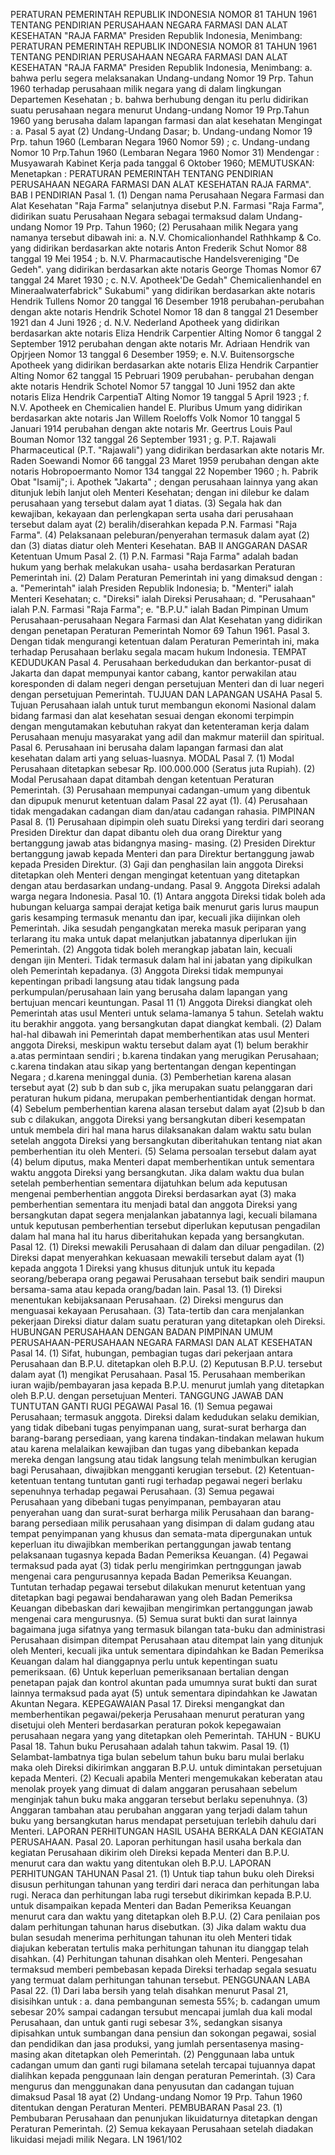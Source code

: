  PERATURAN PEMERINTAH REPUBLIK INDONESIA NOMOR 81 TAHUN 1961 TENTANG PENDIRIAN PERUSAHAAN NEGARA FARMASI DAN ALAT KESEHATAN "RAJA FARMA" Presiden Republik Indonesia, Menimbang: PERATURAN PEMERINTAH REPUBLIK INDONESIA NOMOR 81 TAHUN 1961 TENTANG PENDIRIAN PERUSAHAAN NEGARA FARMASI DAN ALAT KESEHATAN "RAJA FARMA" Presiden Republik Indonesia, Menimbang:
a. bahwa perlu segera melaksanakan Undang-undang Nomor 19 Prp. Tahun 1960 terhadap perusahaan milik negara yang di dalam lingkungan Departemen Kesehatan ;
b. bahwa berhubung dengan itu perlu didirikan suatu perusahaan negara menurut Undang-undang Nomor 19 Prp.Tahun 1960 yang berusaha dalam lapangan farmasi dan alat kesehatan Mengingat :
a. Pasal 5 ayat (2) Undang-Undang Dasar;
b. Undang-undang Nomor 19 Prp. tahun 1960 (Lembaran Negara 1960 Nomor 59) ;
c. Undang-undang Nomor 10 Prp.Tahun 1960 (Lembaran Negara 1960 Nomor 31) Mendengar : Musyawarah Kabinet Kerja pada tanggal 6 Oktober 1960;
MEMUTUSKAN:
 Menetapkan : PERATURAN PEMERINTAH TENTANG PENDIRIAN PERUSAHAAN NEGARA FARMASI DAN ALAT KESEHATAN RAJA FARMA". BAB I PENDIRIAN Pasal 1. (1) Dengan nama Perusahaan Negara Farmasi dan Alat Kesehatan "Raja Farma" selanjutnya disebut P.N. Farmasi "Raja Farma", didirikan suatu Perusahaan Negara sebagai termaksud dalam Undang-undang Nomor 19 Prp. Tahun 1960;
(2) Perusahaan milik Negara yang namanya tersebut dibawah ini:
a. N.V. Chomicalionhandel Rathhkamp & Co. yang didirikan berdasarkan akte notaris Anton Frederik Schut Nomor 88 tanggal 19 Mei 1954 ;
b. N.V. Pharmacautische Handelsvereniging "De Gedeh". yang didirikan berdasarkan akte notaris George Thomas Nomor 67 tanggal 24 Maret 1930 ;
c. N.V. Apotheek'De Gedah" Chemicalienhandel en Mineraalwaterfabrick" Sukabumi" yang didirikan berdasarkan akte notaris Hendrik Tullens Nomor 20 tanggal 16 Desember 1918 perubahan-perubahan dengan akte notaris Hendrik Schotel Nomor 18 dan 8 tanggal 21 Desember 1921 dan 4 Juni 1926 ;
d. N.V. Nederland Apotheek yang didirikan berdasarkan akte notaris Eliza Hendrik Carpentier Alting Nomor 6 tanggal 2 September 1912 perubahan dengan akte notaris Mr. Adriaan Hendrik van Opjrjeen Nomor 13 tanggal 6 Desember 1959;
e. N.V. Buitensorgsche Apotheek yang didirikan berdasarkan akte notaris Eliza Hendrik Carpantier Alting Nomor 62 tanggal 15 Pebruari 1909 perubahan- perubahan dengan akte notaris Hendrik Schotel Nomor 57 tanggal 10 Juni 1952 dan akte notaris Eliza Hendrik CarpentiaT Alting Nomor 19 tanggal 5 April 1923 ;
f. N.V. Apotheek en Chemicalien handel E. Pluribus Umum yang didirikan berdasarkan akte notaris Jan Willem Roeloffs Volk Nomor 10 tanggal 5 Januari 1914 perubahan dengan akte notaris Mr. Geertrus Louis Paul Bouman Nomor 132 tanggal 26 September 1931 ;
g. P.T. Rajawali Pharmaceutical (P.T. "Rajawali") yang didirikan berdasarkan akte notaris Mr. Raden Soewandi Nomor 66 tanggal 23 Maret 1959 perubahan dengan akte notaris Hobropoermanto Nomor 134 tanggal 22 Nopember 1960 ;
h. Pabrik Obat "Isamij";
i. Apothek "Jakarta" ; dengan perusahaan lainnya yang akan ditunjuk lebih lanjut oleh Menteri Kesehatan; dengan ini dilebur ke dalam perusahaan yang tersebut dalam ayat 1 diatas. (3) Segala hak dan kewajiban, kekayaan dan perlengkapan serta usaha dari perusahaan tersebut dalam ayat (2) beralih/diserahkan kepada P.N. Farmasi "Raja Farma". (4) Pelaksanaan peleburan/penyerahan termasuk dalam ayat (2) dan (3) diatas diatur oleh Menteri Kesehatan. BAB II ANGGARAN DASAR Ketentuan Umum Pasal 2. (1) P.N. Farmasi "Raja Farma" adalah badan hukum yang berhak melakukan usaha- usaha berdasarkan Peraturan Pemerintah ini. (2) Dalam Peraturan Pemerintah ini yang dimaksud dengan :
a. "Pemerintah" ialah Presiden Republik Indonesia;
b. "Menteri" ialah Menteri Kesehatan;
c. "Direksi" ialah Direksi Perusahaan;
d. "Perusahaan" ialah P.N. Farmasi "Raja Farma";
e. "B.P.U." ialah Badan Pimpinan Umum Perusahaan-perusahaan Negara Farmasi dan Alat Kesehatan yang didirikan dengan penetapan Peraturan Pemerintah Nomor 69 Tahun 1961. Pasal 3. Dengan tidak mengurangi ketentuan dalam Peraturan Pemerintah ini, maka terhadap Perusahaan berlaku segala macam hukum Indonesia. TEMPAT KEDUDUKAN Pasal 4. Perusahaan berkedudukan dan berkantor-pusat di Jakarta dan dapat mempunyai kantor cabang, kantor perwakilan atau koresponden di dalam negeri dengan persetujuan Menteri dan di luar negeri dengan persetujuan Pemerintah. TUJUAN DAN LAPANGAN USAHA Pasal 5. Tujuan Perusahaan ialah untuk turut membangun ekonomi Nasional dalam bidang farmasi dan alat kesehatan sesuai dengan ekonomi terpimpin dengan mengutamakan kebutuhan rakyat dan ketenteraman kerja dalam Perusahaan menuju masyarakat yang adil dan makmur materiil dan spiritual. Pasal 6. Perusahaan ini berusaha dalam lapangan farmasi dan alat kesehatan dalam arti yang seluas-luasnya. MODAL Pasal 7. (1) Modal Perusahaan ditetapkan sebesar Rp. l00.000.000 (Seratus juta Rupiah). (2) Modal Perusahaan dapat ditambah dengan ketentuan Peraturan Pemerintah. (3) Perusahaan mempunyai cadangan-umum yang dibentuk dan dipupuk menurut ketentuan dalam Pasal 22 ayat (1). (4) Perusahaan tidak mengadakan cadangan diam dan/atau cadangan rahasia. PIMPINAN Pasal 8. (1) Perusahaan dipimpin oleh suatu Direksi yang terdiri dari seorang Presiden Direktur dan dapat dibantu oleh dua orang Direktur yang bertanggung jawab atas bidangnya masing- masing.
(2) Presiden Direktur bertanggung jawab kepada Menteri dan para Direktur bertanggung jawab kepada Presiden Direktur. (3) Gaji dan penghasilan lain anggota Direksi ditetapkan oleh Menteri dengan mengingat ketentuan yang ditetapkan dengan atau berdasarkan undang-undang. Pasal 9. Anggota Direksi adalah warga negara Indonesia. Pasal 10. (1) Antara anggota Direksi tidak boleh ada hubungan keluarga sampai derajat ketiga baik menurut garis lurus maupun garis kesamping termasuk menantu dan ipar, kecuali jika diijinkan oleh Pemerintah. Jika sesudah pengangkatan mereka masuk periparan yang terlarang itu maka untuk dapat melanjutkan jabatannya diperlukan ijin Pemerintah. (2) Anggota tidak boleh merangkap jabatan lain, kecuali dengan ijin Menteri. Tidak termasuk dalam hal ini jabatan yang dipikulkan oleh Pemerintah kepadanya. (3) Anggota Direksi tidak mempunyai kepentingan pribadi langsung atau tidak langsung pada perkumpulan/perusahaan lain yang berusaha dalam lapangan yang bertujuan mencari keuntungan. Pasal 11 (1) Anggota Direksi diangkat oleh Pemerintah atas usul Menteri untuk selama-lamanya 5 tahun. Setelah waktu itu berakhir anggota. yang bersangkutan dapat diangkat kembali. (2) Dalam hal-hal dibawah ini Pemerintah dapat memberhentikan atas usul Menteri anggota Direksi, meskipun waktu tersebut dalam ayat (1) belum berakhir a.atas permintaan sendiri ;
b.karena tindakan yang merugikan Perusahaan;
c.karena tindakan atau sikap yang bertentangan dengan kepentingan Negara ;
d.karena meninggal dunia. (3) Pemberhetian karena alasan tersebut ayat (2) sub b dan sub c, jika merupakan suatu pelanggaran dari peraturan hukum pidana, merupakan pemberhentiantidak dengan hormat. (4) Sebelum pemberhentian karena alasan tersebut dalam ayat (2)sub b dan sub c dilakukan, anggota Direksi yang bersangkutan diberi kesempatan untuk membela diri hal mana harus dilaksanakan dalam waktu satu bulan setelah anggota Direksi yang bersangkutan diberitahukan tentang niat akan pemberhentian itu oleh Menteri. (5) Selama persoalan tersebut dalam ayat (4) belum diputus, maka Menteri dapat memberhentikan untuk sementara waktu anggota Direksi yang bersangkutan. Jika dalam waktu dua bulan setelah pemberhentian sementara dijatuhkan belum ada keputusan mengenai pemberhentian anggota Direksi berdasarkan ayat (3) maka pemberhentian sementara itu menjadi batal dan anggota Direksi yang bersangkutan dapat segera menjalankan jabatannya lagi, kecuali bilamana untuk keputusan pemberhentian tersebut diperlukan keputusan pengadilan dalam hal mana hal itu harus diberitahukan kepada yang bersangkutan. Pasal 12. (1) Direksi mewakili Perusahaan di dalam dan diluar pengadilan. (2) Direksi dapat menyerahkan kekuasaan mewakili tersebut dalam ayat (1) kepada anggota 1 Direksi yang khusus ditunjuk untuk itu kepada seorang/beberapa orang pegawai Perusahaan tersebut baik sendiri maupun bersama-sama atau kepada orang/badan lain. Pasal 13. (1) Direksi menentukan kebijaksanaan Perusahaan. (2) Direksi mengurus dan menguasai kekayaan Perusahaan. (3) Tata-tertib dan cara menjalankan pekerjaan Direksi diatur dalam suatu peraturan yang ditetapkan oleh Direksi. HUBUNGAN PERUSAHAAN DENGAN BADAN PIMPINAN UMUM PERUSAHAAN-PERUSAHAAN NEGARA FARMASI DAN ALAT KESEHATAN Pasal 14. (1) Sifat, hubungan, pembagian tugas dari pekerjaan antara Perusahaan dan B.P.U. ditetapkan oleh B.P.U. (2) Keputusan B.P.U. tersebut dalam ayat (1) mengikat Perusahaan. Pasal 15. Perusahaan memberikan iuran wajib/pembayaran jasa kepada B.P.U. menurut jumlah yang ditetapkan oleh B.P.U. dengan persetujuan Menteri. TANGGUNG JAWAB DAN TUNTUTAN GANTI RUGI PEGAWAI Pasal 16. (1) Semua pegawai Perusahaan; termasuk anggota. Direksi dalam kedudukan selaku demikian, yang tidak dibebani tugas penyimpanan uang, surat-surat berharga dan barang-barang persediaan, yang karena tindakan-tindakan melawan hukum atau karena melalaikan kewajiban dan tugas yang dibebankan kepada mereka dengan langsung atau tidak langsung telah menimbulkan kerugian bagi Perusahaan, diwajibkan mengganti kerugian tersebut. (2) Ketentuan-ketentuan tentang tuntutan ganti rugi terhadap pegawai negeri berlaku sepenuhnya terhadap pegawai Perusahaan.
(3) Semua pegawai Perusahaan yang dibebani tugas penyimpanan, pembayaran atau penyerahan uang dan surat-surat berharga milik Perusahaan dan barang-barang persediaan milik perusahaan yang disimpan di dalam gudang atau tempat penyimpanan yang khusus dan semata-mata dipergunakan untuk keperluan itu diwajibkan memberikan pertanggungan jawab tentang pelaksanaan tugasnya kepada Badan Pemeriksa Keuangan. (4) Pegawai termaksud pada ayat (3) tidak perlu mengirimkan pertnggungan jawab mengenai cara pengurusannya kepada Badan Pemeriksa Keuangan. Tuntutan terhadap pegawai tersebut dilakukan menurut ketentuan yang ditetapkan bagi pegawai bendaharawan yang oleh Badan Pemeriksa Keuangan dibebaskan dari kewajiban mengirimkan pertanggungan jawab mengenai cara mengurusnya. (5) Semua surat bukti dan surat lainnya bagaimana juga sifatnya yang termasuk bilangan tata-buku dan administrasi Perusahaan disimpan ditempat Perusahaan atau ditempat lain yang ditunjuk oleh Menteri, kecuali jika untuk sementara dipindahkan ke Badan Pemeriksa Keuangan dalam hal dianggapnya perlu untuk kepentingan suatu pemeriksaan. (6) Untuk keperluan pemeriksanaan bertalian dengan penetapan pajak dan kontrol akuntan pada umumnya surat bukti dan surat lainnya termaksud pada ayat (5) untuk sementara dipindahkan ke Jawatan Akuntan Negara. KEPEGAWAIAN Pasal 17. Direksi mengangkat dan memberhentikan pegawai/pekerja Perusahaan menurut peraturan yang disetujui oleh Menteri berdasarkan peraturan pokok kepegawaian perusahaan negara yang yang ditetapkan oleh Pemerintah. TAHUN - BUKU Pasal 18. Tahun buku Perusahaan adalah tahun takwim. Pasal 19. (1) Selambat-lambatnya tiga bulan sebelum tahun buku baru mulai berlaku maka oleh Direksi dikirimkan anggaran B.P.U. untuk dimintakan persetujuan kepada Menteri. (2) Kecuali apabila Menteri mengemukakan keberatan atau menolak proyek yang dimuat di dalam anggaran perusahaan sebelum menginjak tahun buku maka anggaran tersebut berlaku sepenuhnya. (3) Anggaran tambahan atau perubahan anggaran yang terjadi dalam tahun buku yang bersangkutan harus mendapat persetujuan terlebih dahulu dari Menteri. LAPORAN PERHITUNGAN HASIL USAHA BERKALA DAN KEGIATAN PERUSAHAAN. Pasal 20. Laporan perhitungan hasil usaha berkala dan kegiatan Perusahaan dikirim oleh Direksi kepada Menteri dan B.P.U. menurut cara dan waktu yang ditentukan oleh B.P.U. LAPORAN PERHITUNGAN TAHUNAN Pasal 21. (1) Untuk tiap tahun buku oleh Direksi disusun perhitungan tahunan yang terdiri dari neraca dan perhitungan laba rugi. Neraca dan perhitungan laba rugi tersebut dikirimkan kepada B.P.U. untuk disampaikan kepada Menteri dan Badan Pemeriksa Keuangan menurut cara dan waktu yang ditetapkan oleh B.P.U. (2) Cara penilaian pos dalam perhitungan tahunan harus disebutkan. (3) Jika dalam waktu dua bulan sesudah menerima perhitungan tahunan itu oleh Menteri tidak diajukan keberatan tertulis maka perhitungan tahunan itu dianggap telah disahkan. (4) Perhitungan tahunan disahkan oleh Menteri. Pengesahan termaksud memberi pembebasan kepada Direksi terhadap segala sesuatu yang termuat dalam perhitungan tahunan tersebut. PENGGUNAAN LABA Pasal 22. (1) Dari laba bersih yang telah disahkan menurut Pasal 21, disisihkan untuk :
a. dana pembangunan semesta 55%;
b. cadangan umum sebesar 20% sampai cadangan tersubut mencapai jumlah dua kali modal Perusahaan, dan untuk ganti rugi sebesar 3%, sedangkan sisanya dipisahkan untuk sumbangan dana pensiun dan sokongan pegawai, sosial dan pendidikan dan jasa produksi, yang jumlah persentasenya masing-masing akan ditetapkan oleh Pemerintah. (2) Penggunaan laba untuk cadangan umum dan ganti rugi bilamana setelah tercapai tujuannya dapat dialihkan kepada penggunaan lain dengan peraturan Pemerintah. (3) Cara mengurus dan menggunakan dana penyusutan dan cadangan tujuan dimaksud Pasal 18 ayat (2) Undang-undang Nomor 19 Prp. Tahun 1960 ditentukan dengan Peraturan Menteri. PEMBUBARAN Pasal 23. (1) Pembubaran Perusahaan dan penunjukan likuidaturnya ditetapkan dengan Peraturan Pemerintah. (2) Semua kekayaan Perusahaan setelah diadakan likuidasi mejadi milik Negara. LN 1961/102